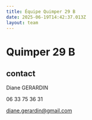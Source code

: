 ```yaml
---
title: Équipe Quimper 29 B
date: 2025-06-19T14:42:37.013Z
layout: team
---
```


# Quimper 29 B



## contact 

Diane GERARDIN

06 33 75 36 31

diane.gerardin@gmail.com

